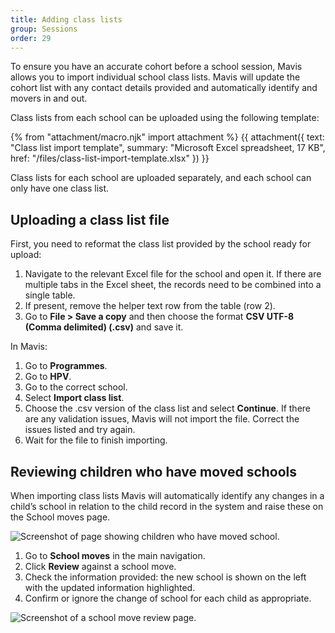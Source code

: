```yaml
---
title: Adding class lists
group: Sessions
order: 29
---
```


To ensure you have an accurate cohort before a school session, Mavis allows you to import individual school class lists. Mavis will update the cohort list with any contact details provided and automatically identify and movers in and out. 

Class lists from each school can be uploaded using the following template:

{% from "attachment/macro.njk" import attachment %}
{{ attachment({
  text: "Class list import template",
  summary: "Microsoft Excel spreadsheet, 17 KB",
  href: "/files/class-list-import-template.xlsx"
}) }}

Class lists for each school are uploaded separately, and each school can only have one class list.

## Uploading a class list file

First, you need to reformat the class list provided by the school ready for upload:

1. Navigate to the relevant Excel file for the school and open it. If there are multiple tabs in the Excel sheet, the records need to be combined into a single table.
2. If present, remove the helper text row from the table (row 2).
3. Go to **File > Save a copy** and then choose the format **CSV UTF-8 (Comma delimited) (.csv)** and save it.

In Mavis:

1. Go to **Programmes**.
2. Go to **HPV**.
3. Go to the correct school.
4. Select **Import class list**.
5. Choose the .csv version of the class list and select **Continue**. If there are any validation issues, Mavis will not import the file. Correct the issues listed and try again.
6. Wait for the file to finish importing.

## Reviewing children who have moved schools

When importing class lists Mavis will automatically identify any changes in a child’s school in relation to the child record in the system and raise these on the School moves page.

![Screenshot of page showing children who have moved school.](/assets/images/school-move-list.png 'Mavis shows a list of all the children who have moved school.')

1. Go to **School moves** in the main navigation.
2. Click **Review** against a school move.
3. Check the information provided: the new school is shown on the left with the updated information highlighted.
4. Confirm or ignore the change of school for each child as appropriate.

![Screenshot of a school move review page.](/assets/images/school-move-review.png 'Mavis will show you the new school and the updated information for each child.')


